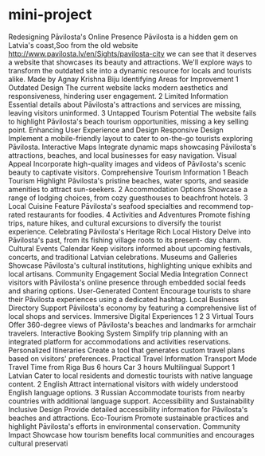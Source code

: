 # mini-project

Redesigning
Pāvilosta's Online
Presence
Pāvilosta is a hidden gem on Latvia's coast,Soo from the old website
http://www.pavilosta.lv/en/Sights/pavilosta-city we can see that it deserves
a website that showcases its beauty and attractions. We'll explore ways to
transform the outdated site into a dynamic resource for locals and tourists
alike.
Made by Agnay Krishna Biju
Identifying Areas for
Improvement
1 Outdated Design
The current website lacks modern aesthetics and responsiveness,
hindering user engagement.
2 Limited Information
Essential details about Pāvilosta's attractions and services are
missing, leaving visitors uninformed.
3 Untapped Tourism Potential
The website fails to highlight Pāvilosta's beach tourism opportunities,
missing a key selling point.
Enhancing User Experience and Design
Responsive Design
Implement a mobile-friendly layout to
cater to on-the-go tourists exploring
Pāvilosta.
Interactive Maps
Integrate dynamic maps showcasing
Pāvilosta's attractions, beaches, and
local businesses for easy navigation.
Visual Appeal
Incorporate high-quality images and
videos of Pāvilosta's scenic beauty
to captivate visitors.
Comprehensive Tourism
Information
1 Beach Tourism
Highlight Pāvilosta's pristine beaches, water sports, and
seaside amenities to attract sun-seekers.
2 Accommodation Options
Showcase a range of lodging choices, from cozy guesthouses
to beachfront hotels.
3 Local Cuisine
Feature Pāvilosta's seafood specialties and recommend top-
rated restaurants for foodies.
4 Activities and Adventures
Promote fishing trips, nature hikes, and cultural excursions to
diversify the tourist experience.
Celebrating Pāvilosta's Heritage
Rich Local History
Delve into Pāvilosta's past, from its
fishing village roots to its present-
day charm.
Cultural Events Calendar
Keep visitors informed about
upcoming festivals, concerts, and
traditional Latvian celebrations.
Museums and Galleries
Showcase Pāvilosta's cultural
institutions, highlighting unique
exhibits and local artisans.
Community Engagement
Social Media Integration
Connect visitors with Pāvilosta's online presence through embedded social
feeds and sharing options.
User-Generated Content
Encourage tourists to share their Pāvilosta experiences using a dedicated
hashtag.
Local Business Directory
Support Pāvilosta's economy by featuring a comprehensive list of local shops
and services.
Immersive Digital Experiences
1
2
3
Virtual Tours
Offer 360-degree views of
Pāvilosta's beaches and landmarks
for armchair travelers.
Interactive Booking
System
Simplify trip planning with an
integrated platform for
accommodations and activities
reservations.
Personalized Itineraries
Create a tool that generates custom
travel plans based on visitors'
preferences.
Practical Travel Information
Transport Mode Travel Time from Riga
Bus 6 hours
Car 3 hours
Multilingual Support
1 Latvian
Cater to local residents and
domestic tourists with native
language content.
2 English
Attract international visitors
with widely understood English
language options.
3 Russian
Accommodate tourists from
nearby countries with additional
language support.
Accessibility and Sustainability
Inclusive Design
Provide detailed accessibility
information for Pāvilosta's beaches
and attractions.
Eco-Tourism
Promote sustainable practices and
highlight Pāvilosta's efforts in
environmental conservation.
Community Impact
Showcase how tourism benefits
local communities and encourages
cultural preservati
